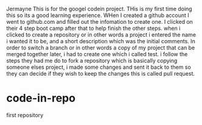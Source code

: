 Jermayne 
This is for the googel codein project.
THis is my first time doing this so its a good learning experience.
WHen I created a github account I went to github.com and filled out the infomation to create one.
I clicked on their 4 step boot camp after that to help finish the other steps. 
when i clicked to create a repository or in other words a project i entered the name i wanted it to be, 
and a short description which was the initial comments. 
In order to switch a branch or in other words a copy of my project that can be merged together later,
i had to create one which i called test.
i follow the steps they had me do to fork a repository which is basically copying someone elses project,
i made some changes and sent it back to them so they can decide if they wish to keep the changes this is called pull request.

# code-in-repo
first repository
